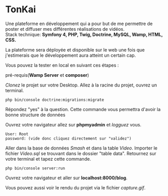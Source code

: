 # TonKai

Une plateforme en développement qui a pour but de me permettre de poster et diffuser mes différentes réalisations de vidéos.</br>
Stack technique: **Symfony 4, PHP, Twig, Doctrine, MySQL, Wamp, HTML, CSS.**

La plateforme sera déployée et disponible sur le web une fois que j'estimerais que le développement aura atteint un certain cap.

Vous pouvez la tester en local en suivant ces étapes : 

pré-requis(**Wamp Server** et **composer**)

*Clonez* le projet sur votre Desktop.
Allez à la racine du projet, ouvrez un terminal.
```
php bin/console doctrine:migrations:migrate
```
Répondez "yes" à la question. Cette commande vous permettra d'avoir la bonne structure de données 

Ouvrez votre navigateur allez sur **phpmyadmin** et *logguez* vous.
```
User: Root 
password: (vide donc cliquez directement sur "validez") 
```
Aller dans la base de données *Smash* et dans la table *Video*. Importer le fichier *Video.sql* se trouvant dans le dossier "table data".
Retournez sur votre terminal et tapez cette commande.

```
php bin/console server:run
```
Ouvrez votre navigateur et aller sur **localhost:8000/blog**.

Vous pouvez aussi voir le rendu du projet via le fichier *capture.gif*.
